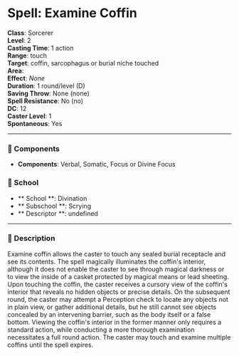 
# Spell: Examine Coffin
**Class**: Sorcerer  
**Level**: 2  
**Casting Time**: 1 action  
**Range**: touch  
**Target**: coffin, sarcophagus or burial niche touched  
**Area**:   
**Effect**: _None_  
**Duration**: 1 round/level (D)  
**Saving Throw**: None (none)  
**Spell Resistance**: No (no)  
**DC**: 12  
**Caster Level**: 1  
**Spontaneous**: Yes

---

### 🔮 Components
- **Components**: Verbal, Somatic, Focus or Divine Focus

### 🏫 School
- ** School **: Divination
- ** Subschool **: Scrying
- ** Descriptor **: undefined
---

### 📜 Description
Examine coffin allows the caster to touch any sealed burial receptacle and see its contents. The spell magically illuminates the coffin's interior, although it does not enable the caster to see through magical darkness or to view the inside of a casket protected by magical means or lead sheeting. Upon touching the coffin, the caster receives a cursory view of the coffin's interior that reveals no hidden objects or precise details. On the subsequent round, the caster may attempt a Perception check to locate any objects not in plain view, or gather additional details, but he still cannot see objects concealed by an intervening barrier, such as the body itself or a false bottom. Viewing the coffin's interior in the former manner only requires a standard action, while conducting a more thorough examination necessitates a full round action. The caster may touch and examine multiple coffins until the spell expires.
